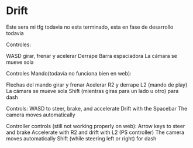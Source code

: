 # Drift
Este sera mi tfg todavia no esta terminado, esta en fase de desarrollo todavia 




Controles:



WASD girar, frenar y acelerar
Derrape Barra espaciadora
La cámara se mueve sola

Controles Mando(todavía no funciona bien en web):

Flechas del mando girar y frenar
Acelerar R2 y derrape L2 (mando de play)
La cámara se mueve sola
Shift (mientras giras para un lado u otro) para dash


Controls:
WASD to steer, brake, and accelerate 
 Drift with the Spacebar 
 The camera moves automatically 
 
 Controller controls (still not working properly on web):
Arrow keys to steer and brake 
 Accelerate with R2 and drift with L2 (PS controller) 
 The camera moves automatically 
 Shift (while steering left or right) for dash

